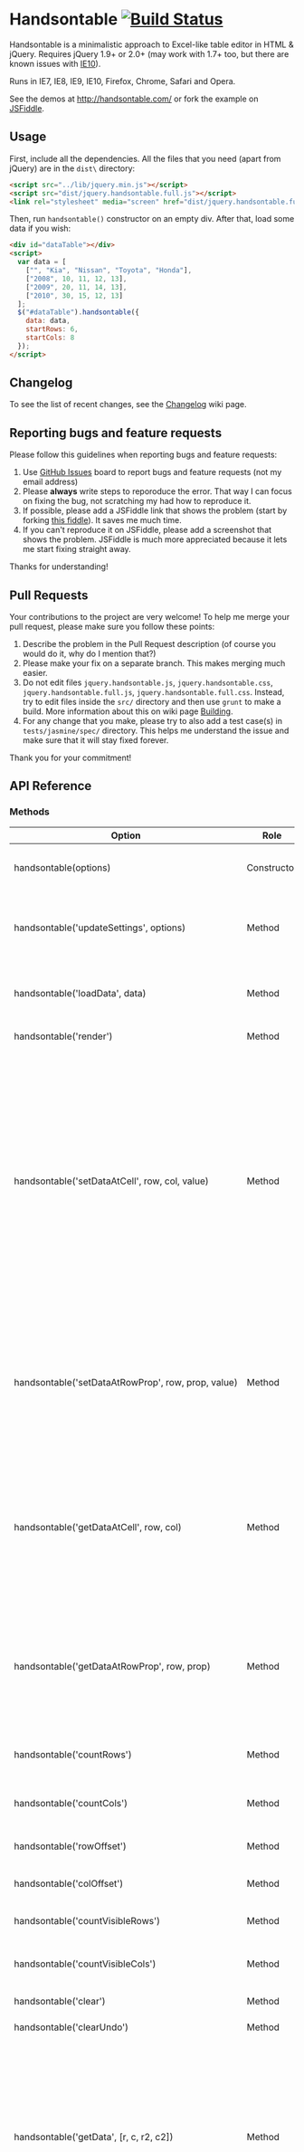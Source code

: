 # Handsontable [![Build Status](https://travis-ci.org/warpech/jquery-handsontable.png?branch=master)](https://travis-ci.org/warpech/jquery-handsontable)

Handsontable is a minimalistic approach to Excel-like table editor in HTML & jQuery. Requires jQuery 1.9+ or 2.0+ (may work with 1.7+ too, but there are known issues with [IE10](https://github.com/warpech/jquery-handsontable/issues/410)). 

Runs in IE7, IE8, IE9, IE10, Firefox, Chrome, Safari and Opera.

See the demos at http://handsontable.com/ or fork the example on [JSFiddle](http://jsfiddle.net/warpech/hU6Kz/).

## Usage

First, include all the dependencies. All the files that you need (apart from jQuery) are in the `dist\` directory:

```html
<script src="../lib/jquery.min.js"></script>
<script src="dist/jquery.handsontable.full.js"></script>
<link rel="stylesheet" media="screen" href="dist/jquery.handsontable.full.css">
```

Then, run `handsontable()` constructor on an empty div. After that, load some data if you wish:

```html
<div id="dataTable"></div>
<script>
  var data = [
    ["", "Kia", "Nissan", "Toyota", "Honda"],
    ["2008", 10, 11, 12, 13],
    ["2009", 20, 11, 14, 13],
    ["2010", 30, 15, 12, 13]
  ];
  $("#dataTable").handsontable({
    data: data,
    startRows: 6,
    startCols: 8
  });
</script>
```

## Changelog

To see the list of recent changes, see the [Changelog](https://github.com/warpech/jquery-handsontable/wiki/Changelog) wiki page.

## Reporting bugs and feature requests

Please follow this guidelines when reporting bugs and feature requests:

1. Use [GitHub Issues](https://github.com/warpech/jquery-handsontable/issues) board to report bugs and feature requests (not my email address)
2. Please **always** write steps to reporoduce the error. That way I can focus on fixing the bug, not scratching my had how to reproduce it.
3. If possible, please add a JSFiddle link that shows the problem (start by forking [this fiddle](http://jsfiddle.net/warpech/hU6Kz/)). It saves me much time.
4. If you can't reproduce it on JSFiddle, please add a screenshot that shows the problem. JSFiddle is much more appreciated because it lets me start fixing straight away.

Thanks for understanding!

## Pull Requests

Your contributions to the project are very welcome! To help me merge your pull request, please make sure you follow these points:

1. Describe the problem in the Pull Request description (of course you would do it, why do I mention that?)
2. Please make your fix on a separate branch. This makes merging much easier.
3. Do not edit files `jquery.handsontable.js`, `jquery.handsontable.css`, `jquery.handsontable.full.js`, `jquery.handsontable.full.css`. Instead, try to edit files inside the `src/` directory and then use `grunt` to make a build. More information about this on wiki page [Building](https://github.com/warpech/jquery-handsontable/wiki/Building).
4. For any change that you make, please try to also add a test case(s) in `tests/jasmine/spec/` directory. This helps me understand the issue and make sure that it will stay fixed forever.

Thank you for your commitment! 

## API Reference

### Methods

  Option                                                                               | Role        | Description
---------------------------------------------------------------------------------------|-------------|-------------
 handsontable(options)                                                                 | Constructor | Accepts configuration object (see **Options**)
 handsontable('updateSettings', options)                                               | Method      | Use it if you need to change configuration after initialization
 handsontable('loadData', data)                                                        | Method      | Reset all cells in the grid to contain data from the `data` array
 handsontable('render')                                                                | Method      | Rerender the table
 handsontable('setDataAtCell',&nbsp;row,&nbsp;col,&nbsp;value)                         | Method      | Set new value to a cell. To change many cells at once, pass an array of changes in format [[row, col, value], ...] as the only parameter. Col is the index of **visible** column (note that if columns were reordered, the current order will be used)
 handsontable('setDataAtRowProp',&nbsp;row,&nbsp;prop,&nbsp;value)                     | Method      | Same as above, except instead of `col`, you provide name of the object property (eq. [0, 'first.name', 'Jennifer'])
 handsontable('getDataAtCell', row, col)                                               | Method      | Return cell value at `row`, `col`. Col is the index of **visible** column (note that if columns were reordered, the current order will be used)
 handsontable('getDataAtRowProp', row, prop)                                           | Method      | Same as above, except instead of `col`, you provide name of the object property (eq. [0, 'first.name'])
 handsontable('countRows')                                                             | Method      | Return total number of rows in the grid
 handsontable('countCols')                                                             | Method      | Return total number of columns in the grid
 handsontable('rowOffset')                                                             | Method      | Return index of first visible row
 handsontable('colOffset')                                                             | Method      | Return index of first visible column
 handsontable('countVisibleRows')                                                      | Method      | Return number of visible rows
 handsontable('countVisibleCols')                                                      | Method      | Return number of visible columns
 handsontable('clear')                                                                 | Method      | Empty all cells
 handsontable('clearUndo')                                                             | Method      | Clear undo history
 handsontable('getData', [r, c, r2, c2])                                               | Method      | Return the current data object (the same that was passed by `data` configuration option or `loadData` method). Optionally you can provide cell range `r`, `c`, `r2`, `c2` to get only a fragment of grid data
 handsontable('alter', 'insert_row', index, amount)                                    | Method      | Insert new row(s) above the row at given `index`. If index is `null` or `undefined`, the new row will be added after the current last row. Default `amount` equals 1
 handsontable('alter', 'insert_col', index, amount)                                    | Method      | Insert new column(s) before the column at given `index`. If index is `null` or `undefined`, the new column will be added after the current last column. Default `amount` equals 1
 handsontable('alter',&nbsp;'remove_row',&nbsp;index,&nbsp;amount)                     | Method      | Remove the row(s) at given `index`. Default `amount` equals 1
 handsontable('alter',&nbsp;'remove_col',&nbsp;index,&nbsp;amount)                     | Method      | Remove the column(s) at given `index`. Default `amount` equals 1
 handsontable('getCell', row, col)                                                     | Method      | Return &lt;td&gt; element for given `row,col`
 handsontable('getCellMeta', row, col)                                                 | Method      | Return cell properties for given `row`, `col` coordinates
 handsontable('selectCell', r, c, [r2, c2, scrollToSelection=true])                    | Method      | Select cell `r,c` or range finishing at `r2,c2`. By default, viewport will be scrolled to selection
 handsontable('deselectCell')                                                          | Method      | Deselect current selection
 handsontable('getSelected')                                                           | Method      | Return index of the currently selected cells as an array [`startRow`, `startCol`, `endRow`, `endCol`]. Start row and start col are the coordinates of the active cell (where the selection was started).
 handsontable('destroyEditor', [revertOriginal=false])                                 | Method      | Destroys current editor, renders and selects current cell. If revertOriginal == false, edited data is saved. Otherwise previous value is restored
 handsontable('getRowHeader', [row])                                                   | Method      | Return array of row headers (if they are enabled). If param `row` given, return header at given row as string
 handsontable('getColHeader', [col])                                                   | Method      | Return array of col headers (if they are enabled). If param `col` given, return header at given col as string
 handsontable('destroy')                                                               | Method      | Remove grid from DOM
 handsontable('isUndoAvailable')                                                       | Method      | Return true if undo can be performed, false otherwise
 handsontable('isRedoAvailable')                                                       | Method      | Return true if redo can be performed, false otherwise
 handsontable('undo')                                                                  | Method      | Undo last edit
 handsontable('redo')                                                                  | Method      | Redo edit (used to reverse an undo)
 handsontable('countEmptyRows', [ending])                                              | Method      | Returns number of empty rows. If the optional `ending` parameter is true, returns number of empty rows at the bottom of the table
 handsontable('countEmptyCols', [ending])                                              | Method      | Returns number of empty columns. If the optional `ending` parameter is true, returns number of empty columns at right hand edge of the table
 handsontable('isEmptyRow', row)                                                       | Method      | Return true if the row at the given index is empty, false otherwise
 handsontable('isEmptyCol', col)                                                       | Method      | Return true if the column at the given index is empty, false otherwise

### Options

The table below presents configuration options that are interpreted by `handsontable()` constructor:

  Option                 | Type                           | Default          | Description
-------------------------|--------------------------------|------------------|-------------
 `data`                  | array/object/function          | []               | Initial data source that will be bound to the data grid **by reference** (editing data grid alters the data source. See [Understanding binding as reference](http://handsontable.com/demo/understanding_reference.html))
 `width`                 | number/function                | _undefined_      | Height of the grid. Can be a number or a function that returns a number
 `height`                | number/function                | _undefined_      | Width of the grid. Can be a number or a function that returns a number
 `minRows`               | number                         | 0                | Minimum number of rows. At least that many of rows will be created during initialization
 `minCols`               | number                         | 0                | Minimum number of columns. At least that many of columns will be created during initialization
 `maxRows`               | number                         | _Infinity_       | Maximum number of rows
 `maxCols`               | number                         | _Infinity_       | Maximum number of columns
 `startRows`             | number                         | 5                | Initial number of rows. **Notice:** This option only has effect in Handsontable constructor and only if `data` is not provided
 `startCols`             | number                         | 5                | Initial number of columns. **Notice:** This option only has effect in Handsontable constructor and only if `data` is not provided
 `rowHeaders`            | boolean/array                  | false            | Defines if the row headers (1, 2, 3, ...) should be displayed. You can just set it to `true` or specify custom a array `["First", "Second", "Third", ...]`
 `colHeaders`            | boolean/array                  | false            | Defines if the column headers (A, B, C, ...) should be displayed. You can just set it to `true` or specify custom a array `["First Name", "Last Name", "Address", ...]`
 `colWidths`             | array                          | [50, ..]         | Defines if the column widths in pixels (array of numbers)
 `columns`               | array                          | _undefined_      | Defines the cell properties and data binding for certain columns. **Notice:** Using this option sets a fixed number of columns (options `startCols`, `minCols`, `maxCols` will be ignored). See [demo/datasources.html](https://github.com/warpech/jquery-handsontable/blob/reference/demo/datasources.html) for examples
 `cells`                 | function(`row`, `col`, `prop`) | _undefined_      | Defines the cell properties for given `row`, `col`, `prop` coordinates
 `dataSchema`            | object                         | _like first row_ | Defines the structure of a new row when data source is an object. See [demo/datasources.html](https://github.com/warpech/jquery-handsontable/blob/reference/demo/datasources.html) for examples
 `minSpareCols`          | number                         | 0                | When set to 1 (or more), Handsontable will add a new column at the end of grid if there are no more empty columns
 `minSpareRows`          | number                         | 0                | When set to 1 (or more), Handsontable will add a new row at the end of grid if there are no more empty rows
 `multiSelect`           | boolean                        | true             | If true, selection of multiple cells using keyboard or mouse is allowed
 `fillHandle`            | boolean/string                 | true             | Defines if the fill handle (drag-down and copy-down) functionality should be enabled. Possible values: `true` (to enable in all directions), `"vertical"` or `"horizontal"` (to enable in one direction), `false` (to disable completely).
 `contextMenu`           | boolean/array                  | false            | Defines if the right-click context menu should be enabled. Context menu allows to create new row or column at any place in the grid. Possible values: `true` (to enable basic options), `false` (to disable completely) or array of available strings: `row_above`, `row_below`, `col_left`, `col_right`, `remove_row`, `remove_col`, `undo`, `redo`, `sep1`, `sep2`, `sep3`.
 `undo`                  | boolean                        | true             | If true, undo/redo functionality is enabled
 `outsideClickDeselects` | boolean                        | true             | If true, mouse click outside the grid will deselect the current selection
 `enterBeginsEditing`    | boolean                        | true             | If true, ENTER begins editing mode (like Google Docs). If false, ENTER moves to next row (like Excel) and adds new row if necessary. TAB adds new column if necessary.
 `enterMoves`            | object/function                | {row: 1, col: 0} | Defines cursor move after Enter is pressed (Shift+Enter uses negative vector). Can be an object or a function that returns an object
 `tabMoves`              | object/function                | {row: 0, col: 1} | Defines cursor move after Tab is pressed (Shift+Tab uses negative vector). Can be an object or a function that returns an object
 `autoWrapRow`           | boolean                        | false            | If true, pressing TAB or right arrow in the last column will move to first column in next row
 `autoWrapCol`           | boolean                        | false            | If true, pressing ENTER or down arrow in the last row will move to first row in next column
 `autoComplete`          | array                          | _undefined_      | Autocomplete definitions. See **Defining autocomplete**
 `copyRowsLimit`         | number                         | 1000             | Maximum number of rows than can be copied to clipboard using CTRL+C
 `copyColsLimit`         | number                         | 1000             | Maximum number of columns than can be copied to clipboard using CTRL+C
 `stretchH`              | string                         | hybrid           | [Column stretching](http://handsontable.com/demo/scroll.html) mode. Possible values: `none, hybrid, last, all`. Hybrid mode works as `none` where there is no horizontal scrollbar, and as `last` when the horizontal scrollbar is present.
 `isEmptyRow`            | function(`r`)                  | _undefined_      | Lets you overwrite the default `isEmptyRow` method
 `isEmptyCol`            | function(`c`)                  | _undefined_      | Lets you overwrite the default `isEmptyCol` method
 `manualColumnResize`    | boolean                        | false            | Turn on [Manual column resize](http://handsontable.com/demo/column_resize.html)
 `manualColumnMove`      | boolean                        | false            | Turn on [Manual column move](http://handsontable.com/demo/column_move.html)
 `columnSorting`         | boolean                        | false            | Turn on [Column sorting](http://handsontable.com/demo/sorting.html)
 `currentRowClassName`   | string                         | _undefined_      | Class name for all visible rows in current selection
 `currentColClassName`   | string                         | _undefined_      | Class name for all visible columns in current selection
 `observeDOMVisibility`  | boolean                        | true             | Attempt to rerender Handsontable once it is attached to DOM or style changed to `display: block`
 `onSelection`           | function(`r`, `c`, `r2`, `c2`) | _undefined_      | Callback fired while one or more cells are being selected (on mouse move). Parameters: <ul><li>`r` selection start row</li><li>`c` selection start column</li><li>`r2` selection end column</li><li>`c2` selection end column</li></ul>
 `onSelectionByProp`     | function(`r`, `p`, `r2`, `p2`) | _undefined_      | The same as above, but data source object property name is used instead of the column number
 `onSelectionEnd`        | function(`r`, `c`, `r2`, `c2`) | _undefined_      | Callback fired after one or more cells are selected (on mouse up). Parameters: <ul><li>`r` selection start row</li><li>`c` selection start column</li><li>`r2` selection end column</li><li>`c2` selection end column</li></ul>
 `onSelectionEndByProp`  | function(`r`, `p`, `r2`, `p2`) | _undefined_      | The same as above, but data source object property name is used instead of the column number
 `onBeforeChange`        | function(`changes`)            | _undefined_      | Callback fired before one or more cells is changed. Its main purpose is to validate the input. Parameters: <ul><li>`changes` is a 2D array containing information about each of the edited cells `[ [row, prop, oldVal, newVal], ... ]`. You can disregard a single change by setting `changes[i][3]` to false, or cancel all edit by returning false.</li></ul>
 `onChange`              | function(`changes`, `source`)  | _undefined_      | Callback fired after one or more cells is changed. Its main use case is to save the input. Parameters: <ul><li>`changes` is a 2D array containing information about each of the edited cells `[ [row, prop, oldVal, newVal], ... ]`. </li><li>`source` is one of the strings: `"alter"`, `"empty"`, `"edit"`, `"populateFromArray"`, `"loadData"`, `"autofill"`, `"paste"`.</li></ul> Note: for performance reasons, the `changes` array is null for `"loadData"` source.
 `onCopyLimit`           | function()                     | _undefined_      | Callback fired if `copyRowsLimit` or `copyColumnsLimit` was reached. Callback parameters are: `selectedRowsCount`, `selectedColsCount`, `copyRowsLimit`, `copyColsLimit`

## Similar projects

I want to stay motivated to keep Handsontable the best possible editable datagrid on the Web. Therefore, I invite you to check out alternative projects. I would love to receive feedback if you would like to import some of their features to Handsontable.

 - [DataTables](http://datatables.net/)
 - [SlickGrid](https://github.com/mleibman/SlickGrid)
 - [jqGrid](http://www.trirand.com/blog/)
 - [jTable](http://www.jtable.org/)
 - [jui_datagrid](http://www.pontikis.net/labs/jui_datagrid/)
 - [ParamQuery](http://paramquery.com/)
 - [Ember Table](http://addepar.github.io/ember-table/)
 - [Backgrid.js](http://backgridjs.com/)

## License 

(The MIT License)

Copyright (c) 2012 Marcin Warpechowski &lt;marcin@nextgen.pl&gt;

Permission is hereby granted, free of charge, to any person obtaining
a copy of this software and associated documentation files (the
'Software'), to deal in the Software without restriction, including
without limitation the rights to use, copy, modify, merge, publish,
distribute, sublicense, and/or sell copies of the Software, and to
permit persons to whom the Software is furnished to do so, subject to
the following conditions:

The above copyright notice and this permission notice shall be
included in all copies or substantial portions of the Software.

THE SOFTWARE IS PROVIDED 'AS IS', WITHOUT WARRANTY OF ANY KIND,
EXPRESS OR IMPLIED, INCLUDING BUT NOT LIMITED TO THE WARRANTIES OF
MERCHANTABILITY, FITNESS FOR A PARTICULAR PURPOSE AND NONINFRINGEMENT.
IN NO EVENT SHALL THE AUTHORS OR COPYRIGHT HOLDERS BE LIABLE FOR ANY
CLAIM, DAMAGES OR OTHER LIABILITY, WHETHER IN AN ACTION OF CONTRACT,
TORT OR OTHERWISE, ARISING FROM, OUT OF OR IN CONNECTION WITH THE
SOFTWARE OR THE USE OR OTHER DEALINGS IN THE SOFTWARE.
